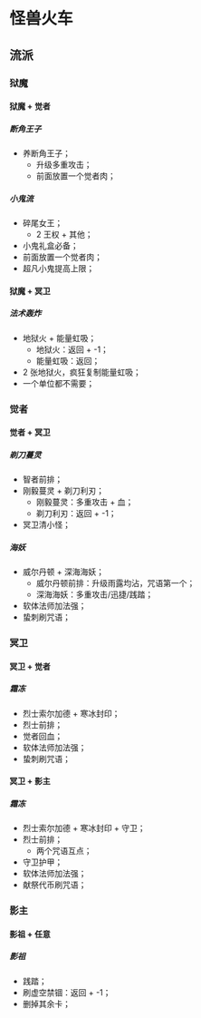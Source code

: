 # 怪兽火车

## 流派

### 狱魔

#### 狱魔 + 觉者

##### 断角王子

- 养断角王子；
  - 升级多重攻击；
  - 前面放置一个觉者肉；

##### 小鬼流

- 碎尾女王；
  - 2 王权 + 其他；
- 小鬼礼盒必备；
- 前面放置一个觉者肉；
- 超凡小鬼提高上限；

#### 狱魔 + 冥卫

##### 法术轰炸

- 地狱火 + 能量虹吸；
  - 地狱火：返回 + -1；
  - 能量虹吸：返回；
- 2 张地狱火，疯狂复制能量虹吸；
- 一个单位都不需要；

### 觉者

#### 觉者 + 冥卫

##### 剃刀蔓灵

- 智者前排；
- 刚毅蔓灵 + 剃刀利刃；
  - 刚毅蔓灵：多重攻击 + 血；
  - 剃刀利刃：返回 + -1；
- 冥卫清小怪；

##### 海妖

- 威尔丹顿 + 深海海妖；
  - 威尔丹顿前排：升级雨露均沾，咒语第一个；
  - 深海海妖：多重攻击/迅捷/践踏；
- 软体法师加法强；
- 蛰刺刷咒语；

### 冥卫

#### 冥卫 + 觉者

##### 霜冻

- 烈士索尔加德 + 寒冰封印；
- 烈士前排；
- 觉者回血；
- 软体法师加法强；
- 蛰刺刷咒语；

#### 冥卫 + 影主

##### 霜冻

- 烈士索尔加德 + 寒冰封印 + 守卫；
- 烈士前排；
  - 两个咒语互点；
- 守卫护甲；
- 软体法师加法强；
- 献祭代币刷咒语；

### 影主

#### 影祖 + 任意

##### 影祖

- 践踏；
- 刷虚空禁锢：返回 + -1；
- 删掉其余卡；

